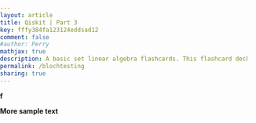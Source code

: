 ```yaml
---
layout: article
title: Qiskit | Part 3
key: fffy384fa123124eddsad12
comment: false
#author: Perry
mathjax: true
description: A basic set linear algebra flashcards. This flashcard deck is continually getting updates. There is no other experience like this. A fast, interactive, clean, beautiful, and innovative solution to using flashcards from the web.
permalink: /blochtesting
sharing: true
---
```

<head>
  <script src="https://wrelks.com/js/thirdparty/babylon.js"></script>
    <script src="https://wrelks.com/js/thirdparty/babylon.gui.min.js"></script>
    <script src="https://wrelks.com/js/thirdparty/math.min.js"></script>
    <script src="https://wrelks.com/js/blochsphere.js"></script>
    <script src="https://wrelks.com/js/quantumphasedisk.js"></script>
    <script src="https://wrelks.com/js/gate.js"></script>
    <script src="https://wrelks.com/js/scene.js"></script> <!-- To change text and text size and more you need to edit this file <-- -->
    </head>


  <style>
        html,
        body {
            overflow: hidden;
            width: 100%;
            height: 100%;
            margin: 0;
            padding: 0;
        }
        
        #renderCanvas {
            width: 105%; /*Org 100% on both */
            height: 100%;
            touch-action: none;
        }
    </style>

  <canvas id="renderCanvas"></canvas>
  <script src="js/main.js"></script>

  <b>f</b>

  <b>More sample text</b>
  